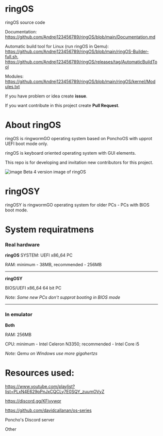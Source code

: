 # ringOS
ringOS source code

Documentation: https://github.com/Andrej123456789/ringOS/blob/main/Documentation.md

Automatic build tool for Linux (run ringOS in Qemu): https://github.com/Andrej123456789/ringOS/blob/main/ringOS-Builder-full.sh, https://github.com/Andrej123456789/ringOS/releases/tag/AutomaticBuildTool

Modules: https://github.com/Andrej123456789/ringOS/blob/main/ringOS/kernel/Modules.txt

If you have problem or idea create **issue**.

If you want contribute in this project create **Pull Request**.

# About ringOS
ringOS is ringwormGO operating system based on PonchoOS with upprot UEFI boot mode only.

ringOS is keyboard oriented operating system with GUI elements.

This repo is for developing and invitation new contributors for this project.

![image](https://user-images.githubusercontent.com/83548580/133824416-455bc2d8-3364-4ffd-abd6-24bff779af32.png)
Beta 4 version image of ringOS

# ringOSY
ringOSY is ringwormGO operating system for older PCs - PCs with BIOS boot mode.

# System requiratmens

### Real hardware

**ringOS**
SYSTEM: UEFI x86_64 PC

RAM: minimum - 38MB, recommended - 256MB
____________________

**ringOSY**

BIOS/UEFI x86_64 64 bit PC

*Note: Some new PCs don't supprot booting in BIOS mode*
_______________

### In emulator

**Both**

RAM: 256MB

CPU: minimum - Intel Celeron N3350; recommended - Intel Core i5

*Note: Qemu on Windows use more gigahertzs*

# Resources used:
https://www.youtube.com/playlist?list=PLxN4E629pPnJxCQCLy7E0SQY_zuumOVyZ

https://discord.gg/KFjvywqr

https://github.com/davidcallanan/os-series

Poncho's Discord server

Other
